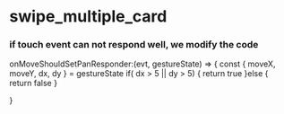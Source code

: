 # swipe_multiple_card

### if touch event can not respond well, we modify the code

onMoveShouldSetPanResponder:(evt, gestureState) => {
    const { moveX, moveY, dx, dy } = gestureState
    if( dx > 5 || dy > 5) {
        return true
    }else {
        return false
    }

}
